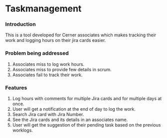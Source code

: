 # Taskmanagement

### Introduction
  This is a tool developed for Cerner associates which makes tracking their work and logging hours on their jira cards easier.

### Problem being addressed
1) Associates miss to log work hours.
2) Associates miss to provide few details in scrum.
3) Associates fail to track their work.

### Features
1) Log hours with comments for multiple Jira cards and for multiple days at once.
2) User will get a notification at the end of day to log the work.
3) Search Jira card with Jira Number.
4) See the Jira cards and its details in an associates name.
5) User will get the suggestion of their pending task based on the previous worklogs.​

